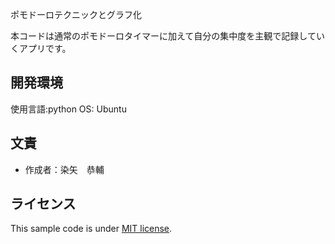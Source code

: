 ポモドーロテクニックとグラフ化

本コードは通常のポモドーロタイマーに加えて自分の集中度を主観で記録していくアプリです。

## 開発環境
使用言語:python
OS: Ubuntu




## 文責

* 作成者：染矢　恭輔


## ライセンス

This sample code is under [MIT license](https://en.wikipedia.org/wiki/MIT_License).

